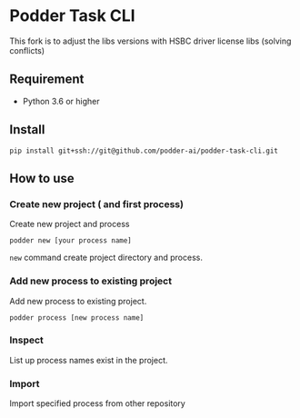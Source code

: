 # Podder Task CLI
This fork is to adjust the libs versions with HSBC driver license libs (solving conflicts)
## Requirement

* Python 3.6 or higher

## Install

```
pip install git+ssh://git@github.com/podder-ai/podder-task-cli.git
```

## How to use

### Create new project ( and first process)

Create new project and process

```
podder new [your process name]
```

`new` command create project directory and process.

### Add new process to existing project

Add new process to existing project.

```
podder process [new process name]
```

### Inspect

List up process names exist in the project.

### Import

Import specified process from other repository

```

```
